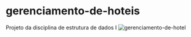 # gerenciamento-de-hoteis
Projeto da disciplina de estrutura de dados I
![gerenciamento-de-hotel](https://user-images.githubusercontent.com/84388968/200190562-6a2e2107-d89e-4cd1-96aa-a0a5f229326a.jpg)
